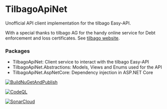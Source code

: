 # TilbagoApiNet

Unofficial API client implementation for the tilbago Easy-API.

With a special thanks to tilbago AG for the handy online service for Debt enforcement and loss certificates. See [tilbago website](https://tilbago.ch/).

### Packages

- TilbagoApiNet: Client service to interact with the tilbago Easy-API
- TilbagoApiNet.Abstractions: Models, Views and Enums used for the API
- TilbagoApiNet.AspNetCore: Dependency injection in ASP.NET Core

[![BuildNuGetAndPublish](https://github.com/AMANDA-Technology/TilbagoApiNet/actions/workflows/main.yml/badge.svg)](https://github.com/AMANDA-Technology/TilbagoApiNet/actions/workflows/main.yml)

[![CodeQL](https://github.com/AMANDA-Technology/TilbagoApiNet/actions/workflows/codeql-analysis.yml/badge.svg)](https://github.com/AMANDA-Technology/TilbagoApiNet/actions/workflows/codeql-analysis.yml)

[![SonarCloud](https://github.com/AMANDA-Technology/TilbagoApiNet/actions/workflows/sonar-analysis.yml/badge.svg)](https://github.com/AMANDA-Technology/TilbagoApiNet/actions/workflows/sonar-analysis.yml)
